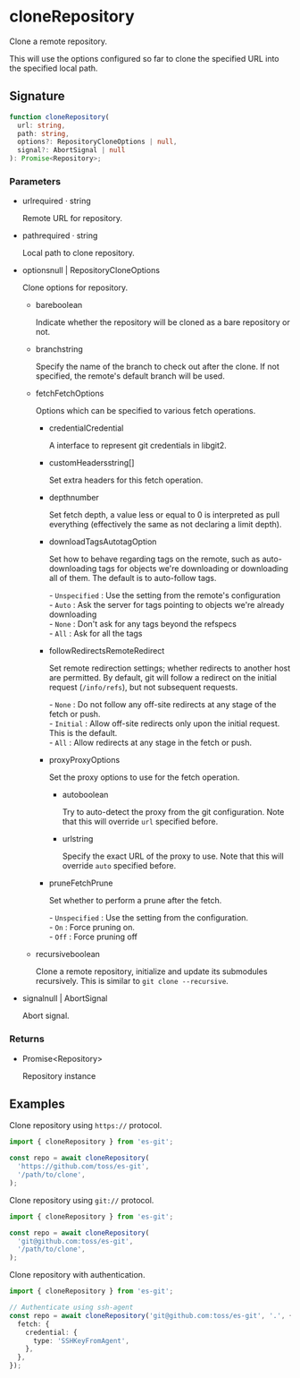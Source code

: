 # cloneRepository

Clone a remote repository.

This will use the options configured so far to clone the specified URL
into the specified local path.

## Signature

```ts
function cloneRepository(
  url: string,
  path: string,
  options?: RepositoryCloneOptions | null,
  signal?: AbortSignal | null
): Promise<Repository>;
```

### Parameters

<ul class="param-ul">
  <li class="param-li param-li-root">
    <span class="param-name">url</span><span class="param-required">required</span>&nbsp;·&nbsp;<span class="param-type">string</span>
    <br>
    <p class="param-description">Remote URL for repository.</p>
  </li>
  <li class="param-li param-li-root">
    <span class="param-name">path</span><span class="param-required">required</span>&nbsp;·&nbsp;<span class="param-type">string</span>
    <br>
    <p class="param-description">Local path to clone repository.</p>
  </li>
  <li class="param-li param-li-root">
    <span class="param-name">options</span><span class="param-type">null | RepositoryCloneOptions</span>
    <br>
    <p class="param-description">Clone options for repository.</p>
    <ul class="param-ul">
      <li class="param-li">
        <span class="param-name">bare</span><span class="param-type">boolean</span>
        <br>
        <p class="param-description">Indicate whether the repository will be cloned as a bare repository or not.</p>
      </li>
      <li class="param-li">
        <span class="param-name">branch</span><span class="param-type">string</span>
        <br>
        <p class="param-description">Specify the name of the branch to check out after the clone.  If not specified, the remote&#39;s default branch will be used.</p>
      </li>
      <li class="param-li">
        <span class="param-name">fetch</span><span class="param-type">FetchOptions</span>
        <br>
        <p class="param-description">Options which can be specified to various fetch operations.</p>
        <ul class="param-ul">
          <li class="param-li">
            <span class="param-name">credential</span><span class="param-type">Credential</span>
            <br>
            <p class="param-description">A interface to represent git credentials in libgit2.</p>
          </li>
          <li class="param-li">
            <span class="param-name">customHeaders</span><span class="param-type">string[]</span>
            <br>
            <p class="param-description">Set extra headers for this fetch operation.</p>
          </li>
          <li class="param-li">
            <span class="param-name">depth</span><span class="param-type">number</span>
            <br>
            <p class="param-description">Set fetch depth, a value less or equal to 0 is interpreted as pull everything (effectively the same as not declaring a limit depth).</p>
          </li>
          <li class="param-li">
            <span class="param-name">downloadTags</span><span class="param-type">AutotagOption</span>
            <br>
            <p class="param-description">Set how to behave regarding tags on the remote, such as auto-downloading tags for objects we&#39;re downloading or downloading all of them.  The default is to auto-follow tags.</p>
            <p class="param-description">- <code>Unspecified</code> : Use the setting from the remote&#39;s configuration<br>- <code>Auto</code> : Ask the server for tags pointing to objects we&#39;re already downloading<br>- <code>None</code> : Don&#39;t ask for any tags beyond the refspecs<br>- <code>All</code> : Ask for all the tags</p>
          </li>
          <li class="param-li">
            <span class="param-name">followRedirects</span><span class="param-type">RemoteRedirect</span>
            <br>
            <p class="param-description">Set remote redirection settings; whether redirects to another host are permitted.  By default, git will follow a redirect on the initial request (<code>/info/refs</code>), but not subsequent requests.</p>
            <p class="param-description">- <code>None</code> : Do not follow any off-site redirects at any stage of the fetch or push.<br>- <code>Initial</code> : Allow off-site redirects only upon the initial request. This is the default.<br>- <code>All</code> : Allow redirects at any stage in the fetch or push.</p>
          </li>
          <li class="param-li">
            <span class="param-name">proxy</span><span class="param-type">ProxyOptions</span>
            <br>
            <p class="param-description">Set the proxy options to use for the fetch operation.</p>
            <ul class="param-ul">
              <li class="param-li">
                <span class="param-name">auto</span><span class="param-type">boolean</span>
                <br>
                <p class="param-description">Try to auto-detect the proxy from the git configuration.  Note that this will override <code>url</code> specified before.</p>
              </li>
              <li class="param-li">
                <span class="param-name">url</span><span class="param-type">string</span>
                <br>
                <p class="param-description">Specify the exact URL of the proxy to use.  Note that this will override <code>auto</code> specified before.</p>
              </li>
            </ul>
          </li>
          <li class="param-li">
            <span class="param-name">prune</span><span class="param-type">FetchPrune</span>
            <br>
            <p class="param-description">Set whether to perform a prune after the fetch.</p>
            <p class="param-description">- <code>Unspecified</code> : Use the setting from the configuration.<br>- <code>On</code> : Force pruning on.<br>- <code>Off</code> : Force pruning off</p>
          </li>
        </ul>
      </li>
      <li class="param-li">
        <span class="param-name">recursive</span><span class="param-type">boolean</span>
        <br>
        <p class="param-description">Clone a remote repository, initialize and update its submodules recursively.  This is similar to <code>git clone --recursive</code>.</p>
      </li>
    </ul>
  </li>
  <li class="param-li param-li-root">
    <span class="param-name">signal</span><span class="param-type">null | AbortSignal</span>
    <br>
    <p class="param-description">Abort signal.</p>
  </li>
</ul>

### Returns

<ul class="param-ul">
  <li class="param-li param-li-root">
    <span class="param-type">Promise&lt;Repository&gt;</span>
    <br>
    <p class="param-description">Repository instance</p>
  </li>
</ul>

## Examples

Clone repository using `https://` protocol.

```ts
import { cloneRepository } from 'es-git';

const repo = await cloneRepository(
  'https://github.com/toss/es-git',
  '/path/to/clone',
);
```

Clone repository using `git://` protocol.

```ts
import { cloneRepository } from 'es-git';

const repo = await cloneRepository(
  'git@github.com:toss/es-git',
  '/path/to/clone',
);
```

Clone repository with authentication.

```ts
import { cloneRepository } from 'es-git';

// Authenticate using ssh-agent
const repo = await cloneRepository('git@github.com:toss/es-git', '.', {
  fetch: {
    credential: {
      type: 'SSHKeyFromAgent',
    },
  },
});
```